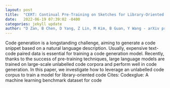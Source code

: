 ```yaml
---
layout: post
title:  "CERT: Continual Pre-Training on Sketches for Library-Oriented Code Generation"
date:   2022-06-19 07:39:02 -0400
categories: jekyll update
author: "D Zan, B Chen, D Yang, Z Lin, M Kim, B Guan, Y Wang - arXiv preprint arXiv , 2022"
---
```

Code generation is a longstanding challenge, aiming to generate a code snippet based on a natural language description. Usually, expensive text-code paired data is essential for training a code generation model. Recently, thanks to the success of pre-training techniques, large language models are trained on large-scale unlabelled code corpora and perform well in code generation. In this paper, we investigate how to leverage an unlabelled code corpus to train a model for library-oriented code  Cites: Codexglue: A machine learning benchmark dataset for code